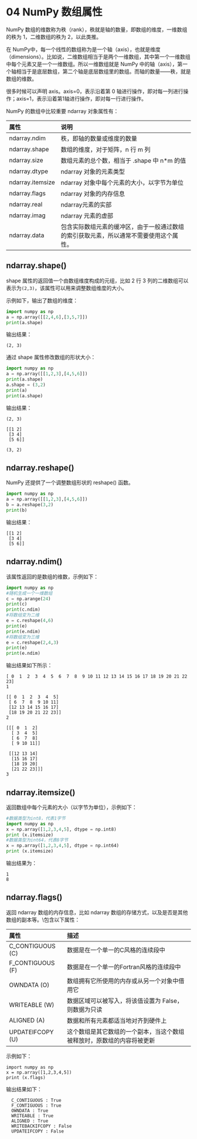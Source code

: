 # 04 NumPy 数组属性

NumPy 数组的维数称为秩（rank），秩就是轴的数量，即数组的维度，一维数组的秩为 1，二维数组的秩为 2，以此类推。

在 NumPy中，每一个线性的数组称为是一个轴（axis），也就是维度（dimensions）。比如说，二维数组相当于是两个一维数组，其中第一个一维数组中每个元素又是一个一维数组。所以一维数组就是 NumPy 中的轴（axis），第一个轴相当于是底层数组，第二个轴是底层数组里的数组。而轴的数量——秩，就是数组的维数。

很多时候可以声明 axis。axis=0，表示沿着第 0 轴进行操作，即对每一列进行操作；axis=1，表示沿着第1轴进行操作，即对每一行进行操作。

NumPy 的数组中比较重要 ndarray 对象属性有：

| 属性             | 说明                                                         |
| :--------------- | :----------------------------------------------------------- |
| ndarray.ndim     | 秩，即轴的数量或维度的数量                                   |
| ndarray.shape    | 数组的维度，对于矩阵，n 行 m 列                              |
| ndarray.size     | 数组元素的总个数，相当于 .shape 中 n*m 的值                  |
| ndarray.dtype    | ndarray 对象的元素类型                                       |
| ndarray.itemsize | ndarray 对象中每个元素的大小，以字节为单位                   |
| ndarray.flags    | ndarray 对象的内存信息                                       |
| ndarray.real     | ndarray元素的实部                                            |
| ndarray.imag     | ndarray 元素的虚部                                           |
| ndarray.data     | 包含实际数组元素的缓冲区，由于一般通过数组的索引获取元素，所以通常不需要使用这个属性。 |

## ndarray.shape()

shape 属性的返回值一个由数组维度构成的元组，比如 2 行 3 列的二维数组可以表示为`(2,3)`，该属性可以用来调整数组维度的大小。

示例如下，输出了数组的维度：

```python
import numpy as np
a = np.array([[2,4,6],[3,5,7]])
print(a.shape)
```

输出结果：

```
(2, 3)
```

通过 shape 属性修改数组的形状大小： 

```python
import numpy as np
a = np.array([[1,2,3],[4,5,6]])
print(a.shape)
a.shape = (3,2)
print(a)
print(a.shape)
```

输出结果：

```
(2, 3)

[[1 2]
 [3 4]
 [5 6]]
 
(3, 2)
```

## ndarray.reshape()

NumPy 还提供了一个调整数组形状的 reshape() 函数。

```python
import numpy as np
a = np.array([[1,2,3],[4,5,6]])
b = a.reshape(3,2)
print(b)
```

输出结果：

```
[[1 2]
 [3 4]
 [5 6]]
```

## ndarray.ndim()

该属性返回的是数组的维数，示例如下：

```python
import numpy as np
#随机生成一个一维数组
c = np.arange(24)
print(c)
print(c.ndim)
#将数组变为二维
e = c.reshape(4,6)
print(e) 
print(e.ndim)
#将数组变为三维
e = c.reshape(2,4,3)
print(e) 
print(e.ndim)
```

输出结果如下所示：

```
[ 0  1  2  3  4  5  6  7  8  9 10 11 12 13 14 15 16 17 18 19 20 21 22 23]
1

[[ 0  1  2  3  4  5]
 [ 6  7  8  9 10 11]
 [12 13 14 15 16 17]
 [18 19 20 21 22 23]]
2

[[[ 0  1  2]
  [ 3  4  5]
  [ 6  7  8]
  [ 9 10 11]]

 [[12 13 14]
  [15 16 17]
  [18 19 20]
  [21 22 23]]]
3
```

## ndarray.itemsize()

返回数组中每个元素的大小（以字节为单位），示例如下：

```python
#数据类型为int8，代表1字节
import numpy as np
x = np.array([1,2,3,4,5], dtype = np.int8)
print (x.itemsize)
#数据类型为int64，代表8字节
x = np.array([1,2,3,4,5], dtype = np.int64)
print (x.itemsize)
```

输出结果为：

```
1
8
```

## ndarray.flags()

返回 ndarray 数组的内存信息，比如 ndarray 数组的存储方式，以及是否是其他数组的副本等。\包含以下属性：

| 属性             | 描述                                                         |
| :--------------- | :----------------------------------------------------------- |
| C_CONTIGUOUS (C) | 数据是在一个单一的C风格的连续段中                            |
| F_CONTIGUOUS (F) | 数据是在一个单一的Fortran风格的连续段中                      |
| OWNDATA (O)      | 数组拥有它所使用的内存或从另一个对象中借用它                 |
| WRITEABLE (W)    | 数据区域可以被写入，将该值设置为 False，则数据为只读         |
| ALIGNED (A)      | 数据和所有元素都适当地对齐到硬件上                           |
| UPDATEIFCOPY (U) | 这个数组是其它数组的一个副本，当这个数组被释放时，原数组的内容将被更新 |

示例如下：

```
import numpy as np
x = np.array([1,2,3,4,5])
print (x.flags)
```

输出结果如下：

```
  C_CONTIGUOUS : True
  F_CONTIGUOUS : True
  OWNDATA : True
  WRITEABLE : True
  ALIGNED : True
  WRITEBACKIFCOPY : False
  UPDATEIFCOPY : False
```

